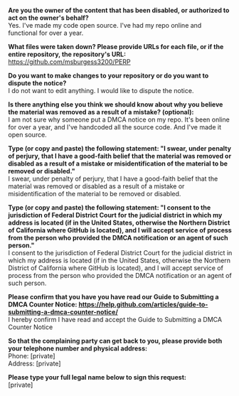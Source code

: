 **Are you the owner of the content that has been disabled, or authorized to act on the owner's behalf?**  
Yes. I've made my code open source. I've had my repo online and functional for over a year.

**What files were taken down? Please provide URLs for each file, or if the entire repository, the repository's URL:**  
https://github.com/msburgess3200/PERP

**Do you want to make changes to your repository or do you want to dispute the notice?**  
I do not want to edit anything. I would like to dispute the notice.

**Is there anything else you think we should know about why you believe the material was removed as a result of a mistake? (optional):**  
I am not sure why someone put a DMCA notice on my repo. It's been online for over a year, and I've handcoded all the source code. And I've made it open source.

**Type (or copy and paste) the following statement: "I swear, under penalty of perjury, that I have a good-faith belief that the material was removed or disabled as a result of a mistake or misidentification of the material to be removed or disabled."**  
I swear, under penalty of perjury, that I have a good-faith belief that the material was removed or disabled as a result of a mistake or misidentification of the material to be removed or disabled.

**Type (or copy and paste) the following statement: "I consent to the jurisdiction of Federal District Court for the judicial district in which my address is located (if in the United States, otherwise the Northern District of California where GitHub is located), and I will accept service of process from the person who provided the DMCA notification or an agent of such person."**  
I consent to the jurisdiction of Federal District Court for the judicial district in which my address is located (if in the United States, otherwise the Northern District of California where GitHub is located), and I will accept service of process from the person who provided the DMCA notification or an agent of such person.

**Please confirm that you have you have read our Guide to Submitting a DMCA Counter Notice: https://help.github.com/articles/guide-to-submitting-a-dmca-counter-notice/**  
I hereby confirm I have read and accept the Guide to Submitting a DMCA Counter Notice

**So that the complaining party can get back to you, please provide both your telephone number and physical address:**  
Phone: [private]  
Address: [private]  

**Please type your full legal name below to sign this request:**  
[private]
